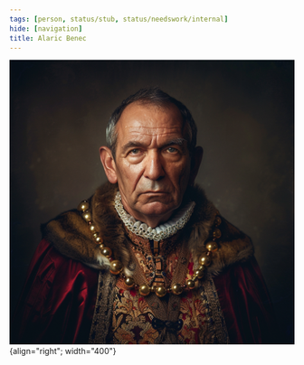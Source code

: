 ```yaml
---
tags: [person, status/stub, status/needswork/internal]
hide: [navigation]
title: Alaric Benec
---
```



![Alaric Benec](../../assets/alaric-benec.png){align="right"; width="400"}
